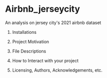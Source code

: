 # Airbnb_jerseycity
An analysis on jersey city's 2021 airbnb dataset 
1. Installations

2. Project Motivation

3. File Descriptions

4. How to Interact with your project

5. Licensing, Authors, Acknowledgements, etc.
